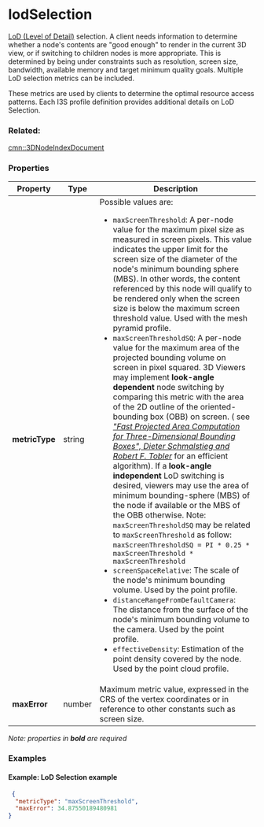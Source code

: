 # lodSelection

[LoD (Level of Detail)](../../format/LevelofDetail.md) selection.  A client needs information to determine whether a node's contents are "good enough" to render in the current 3D view, or if switching to children nodes is more appropriate.  This is determined by being under constraints such as resolution, screen size, bandwidth, available memory and target minimum quality goals. Multiple LoD selection metrics can be included. 

These metrics are used by clients to determine the optimal resource access patterns. Each I3S profile definition provides additional details on LoD Selection.

### Related:

[cmn::3DNodeIndexDocument](3DNodeIndexDocument.cmn.md)
### Properties

| Property | Type | Description |
| --- | --- | --- |
| **metricType** | string | <div>Possible values are:<ul><li>`maxScreenThreshold`: A per-node value for the maximum pixel size as measured in screen pixels. This value indicates the upper limit for the screen size of the diameter of the node's minimum bounding sphere (MBS). In other words, the content referenced by this node will qualify to be rendered only when the screen size is below the maximum screen threshold value. Used with the mesh pyramid profile.</li><li>`maxScreenThresholdSQ`: A per-node value for the maximum area of the projected bounding volume on screen in pixel squared. 3D Viewers may implement **look-angle dependent** node switching by comparing this metric with the area of the 2D outline of the oriented-bounding box (OBB) on screen. ( see [_"Fast Projected Area Computation for Three-Dimensional Bounding Boxes", Dieter Schmalstieg and Robert F. Tobler_](https://pdfs.semanticscholar.org/1f59/8266e387cf367702d16acf5a4e02cc72cb99.pdf) for an efficient algorithm). If a **look-angle independent** LoD switching is desired, viewers may use the area of minimum bounding-sphere (MBS) of the node if available or the MBS of the OBB otherwise. Note:  `maxScreenThresholdSQ` may be related to `maxScreenThreshold` as follow:  `maxScreenThresholdSQ = PI * 0.25 * maxScreenThreshold * maxScreenThreshold`</li><li>`screenSpaceRelative`: The scale of the node's minimum bounding volume. Used by the point profile.</li><li>`distanceRangeFromDefaultCamera`: The distance from the surface of the node's minimum bounding volume to the camera. Used by the point profile.</li><li>`effectiveDensity`: Estimation of the point density covered by the node.  Used by the point cloud profile.</li></ul></div> |
| **maxError** | number | Maximum metric value, expressed in the CRS of the vertex coordinates or in reference to other constants such as screen size. |

*Note: properties in **bold** are required*

### Examples 

#### Example: LoD Selection example 

```json
 {
  "metricType": "maxScreenThreshold",
  "maxError": 34.87550189480981
} 
```

